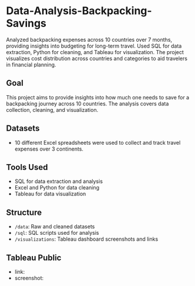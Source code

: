 # Data-Analysis-Backpacking-Savings
Analyzed backpacking expenses across 10 countries over 7 months, providing insights into budgeting for long-term travel. Used SQL for data extraction, Python for cleaning, and Tableau for visualization. The project visualizes cost distribution across countries and categories to aid travelers in financial planning.

## Goal
This project aims to provide insights into how much one needs to save for a backpacking journey across 10 countries. The analysis covers data collection, cleaning, and visualization.

## Datasets
- 10 different Excel spreadsheets were used to collect and track travel expenses over 3 continents.

## Tools Used
- SQL for data extraction and analysis
- Excel and Python for data cleaning
- Tableau for data visualization

## Structure
- `/data`: Raw and cleaned datasets
- `/sql`: SQL scripts used for analysis
- `/visualizations`: Tableau dashboard screenshots and links

## Tableau Public
- link:
- screenshot:
